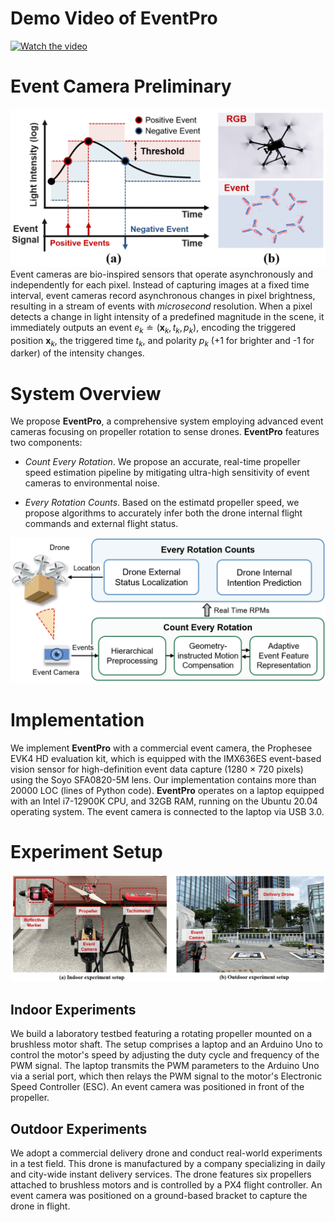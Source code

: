 # Demo Video of EventPro

[![Watch the video](https://img.youtube.com/vi/m2PPeahVJCQ/0.jpg)](https://www.youtube.com/watch?v=m2PPeahVJCQ)

# Event Camera Preliminary
![evcam](event_camera.png)
Event cameras are bio-inspired sensors that operate asynchronously and independently for each pixel. Instead of capturing images at a fixed time interval, event cameras record asynchronous changes in pixel brightness, resulting in a stream of events with *microsecond* resolution. When a pixel detects a change in light intensity of a predefined magnitude in the scene, it immediately outputs an event $e_k \doteq \left(\mathbf{x}_k, t_k, p_k\right)$, encoding the triggered position $\mathbf{x}_k$, the triggered time $t_k$, and polarity $p_k$ (+1 for brighter and -1 for darker) of the intensity changes.

# System Overview
We propose **EventPro**, a comprehensive system employing advanced event cameras focusing on propeller rotation to sense drones.
**EventPro** features two components:

- *Count Every Rotation*. We propose an accurate, real-time propeller speed estimation pipeline by mitigating ultra-high sensitivity of event cameras to environmental noise.

- *Every Rotation Counts*. Based on the estimatd propeller speed, we propose algorithms to accurately infer both the drone internal flight commands and external flight status.

![overview](overview.png)

# Implementation
We implement **EventPro** with a commercial event camera, the Prophesee EVK4 HD evaluation kit, which is equipped with the IMX636ES event-based vision sensor for high-definition event data capture (1280 × 720 pixels) using the Soyo SFA0820-5M lens. Our implementation contains more than 20000 LOC (lines of Python code). **EventPro** operates on a laptop equipped with an Intel i7-12900K CPU, and 32GB RAM, running on the Ubuntu 20.04 operating system. The event camera is connected to the laptop via USB 3.0.

# Experiment Setup
![setup](setup.png)
## Indoor Experiments
We build a laboratory testbed featuring a rotating propeller mounted on a brushless motor shaft. The setup comprises a laptop and an Arduino Uno to control the motor's speed by adjusting the duty cycle and frequency of the PWM signal. The laptop transmits the PWM parameters to the Arduino Uno via a serial port, which then relays the PWM signal to the motor's Electronic Speed Controller (ESC). An event camera was positioned in front of the propeller.

## Outdoor Experiments
We adopt a commercial delivery drone and conduct real-world experiments in a test field. This drone is manufactured by a company specializing in daily and city-wide instant delivery services. The drone features six propellers attached to brushless motors and is controlled by a PX4 flight controller. An event camera was positioned on a ground-based bracket to capture the drone in flight.


